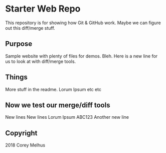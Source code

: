 # Starter Web Repo

This repository is for showing how Git & GitHub work. 
Maybe we can figure out this diff/merge stuff.

## Purpose

Sample website with plenty of files for demos. Bleh.
Here is a new line for us to look at with diff/merge tools.

## Things
More stuff in the readme. Lorum Ipsum etc etc

## Now we test our merge/diff tools
New lines
New lines
Lorum Ipsum ABC123
Another new line

## Copyright
2018 Corey Melhus
